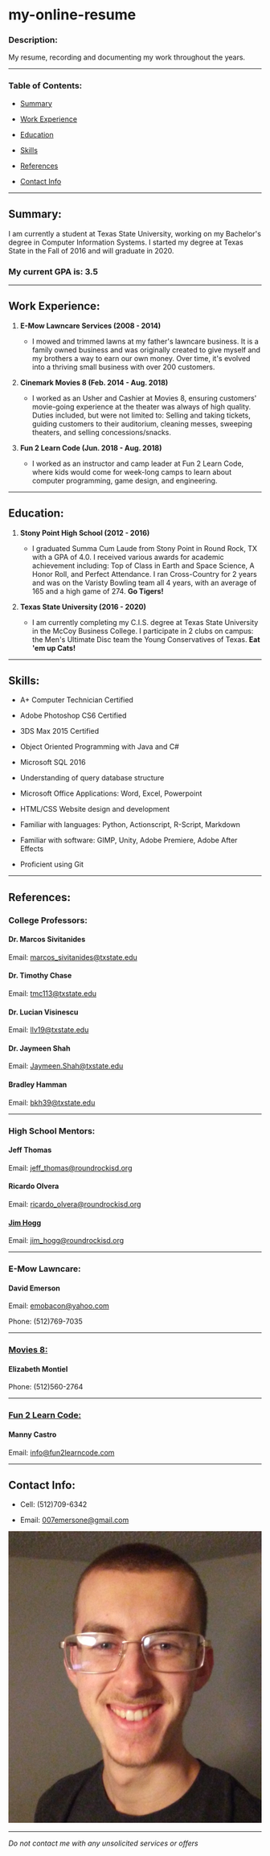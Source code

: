 # my-online-resume

### Description:

My resume, recording and documenting my work throughout the years.

---

### Table of Contents:

* [Summary](https://github.com/EnEmerson/my-online-resume#summary)

* [Work Experience](https://github.com/EnEmerson/my-online-resume#work-experience)

* [Education](https://github.com/EnEmerson/my-online-resume#education)

* [Skills](https://github.com/EnEmerson/my-online-resume#skills)

* [References](https://github.com/EnEmerson/my-online-resume#references)

* [Contact Info](https://github.com/EnEmerson/my-online-resume#contact-info)

---

## Summary:

I am currently a student at Texas State University, working on my Bachelor's degree in Computer Information Systems. I started my degree at Texas State in the Fall of 2016 and will graduate in 2020.

### My current GPA is: 3.5

---

## Work Experience:

1. **E-Mow Lawncare Services (2008 \- 2014)**
	* I mowed and trimmed lawns at my father's lawncare business. It is a family owned business and was originally created to give myself and my brothers a way to earn our own money. Over time, it's evolved into a thriving small business with over 200 customers.

2. **Cinemark Movies 8 (Feb. 2014 \- Aug. 2018)**
	* I worked as an Usher and Cashier at Movies 8, ensuring customers' movie\-going experience at the theater was always of high quality. Duties included, but were not limited to: Selling and taking tickets, guiding customers to their auditorium, cleaning messes, sweeping theaters, and selling concessions/snacks.

3. **Fun 2 Learn Code (Jun. 2018 \- Aug. 2018)**
	* I worked as an instructor and camp leader at Fun 2 Learn Code, where kids would come for week\-long camps to learn about computer programming, game design, and engineering.

---

## Education:

1. **Stony Point High School (2012 \- 2016)**
	* I graduated Summa Cum Laude from Stony Point in Round Rock, TX with a GPA of 4.0. I received various awards for academic achievement including: Top of Class in Earth and Space Science, A Honor Roll, and Perfect Attendance. I ran Cross\-Country for 2 years and was on the Varisty Bowling team all 4 years, with an average of 165 and a high game of 274. **Go Tigers!**

2. **Texas State University (2016 \- 2020)**
	* I am currently completing my C.I.S. degree at Texas State University in the McCoy Business College. I participate in 2 clubs on campus: the Men's Ultimate Disc team the Young Conservatives of Texas. **Eat 'em up Cats!**

---

## Skills:

* A+ Computer Technician Certified

* Adobe Photoshop CS6 Certified

* 3DS Max 2015 Certified

* Object Oriented Programming with Java and C#

* Microsoft SQL 2016

* Understanding of query database structure

* Microsoft Office Applications: Word, Excel, Powerpoint

* HTML/CSS Website design and development

* Familiar with languages: Python, Actionscript, R\-Script, Markdown

* Familiar with software: GIMP, Unity, Adobe Premiere, Adobe After Effects

* Proficient using Git

---

## References:

### College Professors:

#### Dr. Marcos Sivitanides

Email: marcos_sivitanides@txstate.edu

#### Dr. Timothy Chase

Email: tmc113@txstate.edu

#### Dr. Lucian Visinescu

Email: llv19@txstate.edu

#### Dr. Jaymeen Shah

Email: Jaymeen.Shah@txstate.edu

#### Bradley Hamman

Email: bkh39@txstate.edu

---

### High School Mentors:

#### Jeff Thomas

Email: jeff_thomas@roundrockisd.org

#### Ricardo Olvera

Email: ricardo_olvera@roundrockisd.org

#### [Jim Hogg](https://www.daddysbees.com/)

Email: jim_hogg@roundrockisd.org

---

### E\-Mow Lawncare:

#### David Emerson

Email: emobacon@yahoo.com

Phone: (512)769\-7035

---

### [Movies 8:](https://www.cinemark.com/central-texas/cinemark-movies-8)

#### Elizabeth Montiel

Phone: (512)560\-2764

---

### [Fun 2 Learn Code:](https://fun2learncode.com/)

#### Manny Castro

Email: info@fun2learncode.com

---

## Contact Info:

* Cell: (512)709\-6342

* Email: 007emersone@gmail.com

![profile-pic-2018](https://github.com/EnEmerson/my-online-resume/blob/master/resources/profile-pic-2018.jpg)

---

*Do not contact me with any unsolicited services or offers*









